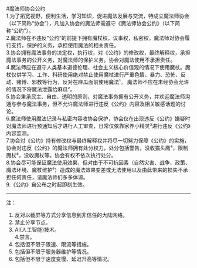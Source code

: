 #魔法师协会公约  
1.为了拓宽视野，便利生活，学习知识，促进魔法发展与交流，特成立魔法师协会（以下简称“协会”），凡加入协会的魔法师需遵守《魔法师协会公约》（以下简称“公约”）。  
2.魔法师在不违反“公约”的前提下拥有魔杖权，议事权，私密权，魔法师对协会履行支持，保护的义务，承担使用魔法的相关责任。  
3.协会拥有魔法事务的决定权，执行权，对《公约》的修改权，最终解释权，承担魔法事务的公开义务，对魔法师的保护义务。协会对魔法使用不承担责任。  
4.魔法师应在遵守人类基本道德伦理、社会主义核心价值观的情况下使用魔杖。魔杖仅供学习、工作、科研使用绝对禁止使用魔杖进行严重色情、暴力、恐怖、反动、赌博、邪教等行为，反对在麻瓜面前使用魔法¹。  魔法师不应在未经协会允许的情况下将魔法泄露给麻瓜²。  
5.协会秉承民主、自由、透明的原则，对魔法事务拥有公开义务，并欢迎魔法师沟通与参与魔法事务，但不允许魔法师进行违反《公约》内容及相关敏感话题的讨论。  
6.魔法师使用魔法记录与私密内容收协会保护，协会仅在出现违反《公约》嫌疑时对魔法师进行预通知后才进行人工审查，日常仅依靠家养小精灵³进行违反《公约》内容监测。  
7.协会对《公约》持有修改权与最终解释权并将尽一切努力保障《公约》的实施，协会对违反《公约》的魔法师拥有处分权力，处分包括警告，没收猫头鹰⁴，限制魔杖⁵，没收魔杖等。协会有权不依次执行处分。  
8.协会尽可能保证魔法使用效果，但对由于不可抗因素（自然灾害、战争、政策、魔法环境、魔杖维护⁶）造成的魔法效果变差或无法使用以及由此带来的损失不承担任何责任，请魔法师们多多体谅。  
9.《公约》自公布之时起即刻生效。  
***
注：
1. 反对以截屏等方式分享信息到非信任的大陆网络。  
2. 禁止分享节点。  
3. AI(人工智能)技术。  
4.禁言。  
5. 包括但不限于限速、限流等措施。  
6. 包括但不限于服务器维护等情况。  
7. 包括但不限于速度变慢、延迟升高等情况。  

